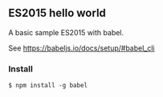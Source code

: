 ES2015 hello world
---
A basic sample ES2015 with babel.

See https://babeljs.io/docs/setup/#babel_cli

### Install
``` $ npm install -g babel ```
